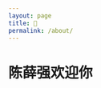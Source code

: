 ```yaml
---
layout: page
title: 👀
permalink: /about/
---
```


# 陈薛强欢迎你
<!-- # 个人简历

## 基本信息

**姓名：**陈薛强

**电话：**18674152970

**E-mail：**carlchenxq@gmail.com

**博客：**blog.carlchen.icu

## 教育背景

**武汉轻工大学** | **计算机科学与技术（本科）** | 绩点：3.6/5 | 排名：11/79

**核心课程：**数据结构、计算机网络、计算机算法基础、操作系统、数据库系统概论

**选修课程：**Java 程序设计

**武汉轻工大学** | **软件工程（硕士）** | 在读

**方向：**智能优化算法 & 深度学习

**核心课程：**机器学习、模式识别、数据挖掘、软件项目管理

## 项目经历

### **Android 移动平台软件开发** | 独立项目 | 2020.02.17

* 应用程序用户交互界面设计与开发
* 设计、完善软件数据库，使用 SQLite 嵌入式数据库开发
* 使用 Java 进行底层开发
* 软件上架应用市场，下载量200+

### 嵌入式开发 | 团队项目 | 2019.12.30

* Linux 环境下的软件开发
* x86 架构环境下软件移植，跨平台运行于 ARM 架构平台

## 社会活动

### 传统数据信息化 | 地方村委会 | 2018.08.15

* 利用WPS工具对村民债务纸质信息数字化
* 利用Python对数据进行统计提取

## 技能

* 语言：C/C++, Java, Kotlin, Python
* 操作系统：Linux, Windows
* 工具：Idea, Android Studio, Git, VS code (Py, C/C++)

## 个人优势

* 自学、系统学习多门编程语言，对于其代码的阅读和基本操作没有问题，类似的陌生语言能快速入门（3天）
* 英语 CET-6 535分，2018年全国大学生英语竞赛 C 类二等奖，能够无障碍阅读以英文为主的英文计算机相关的博客文章，在以英文为主的技术论坛中似乎可以无障碍地进行交流
 -->
